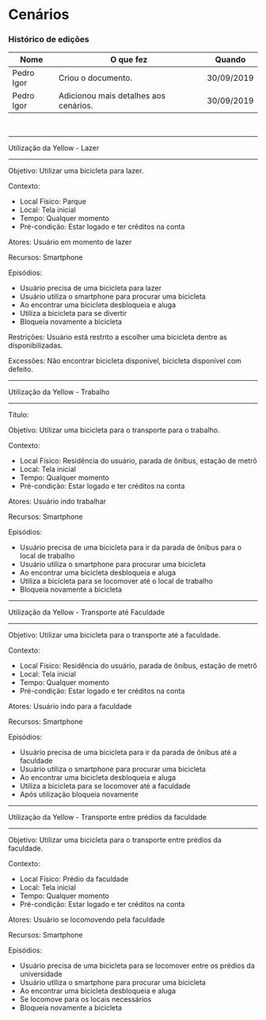 # Cenários

### Histórico de edições
| Nome|O que fez|Quando|
|-----|---------|------|
| Pedro Igor | Criou o documento. | 30/09/2019 |
| Pedro Igor | Adicionou mais detalhes aos cenários. | 30/09/2019 |

<br>

****
Utilização da Yellow - Lazer
****

Objetivo: Utilizar uma bicicleta para lazer.

Contexto:<br>
- Local Físico: Parque
- Local: Tela inicial
- Tempo: Qualquer momento
- Pré-condição: Estar logado e ter créditos na conta

Atores: Usuário em momento de lazer

Recursos: Smartphone

Episódios: <br>
- Usuário precisa de uma bicicleta para lazer<br>
- Usuário utiliza o smartphone para procurar uma bicicleta<br>
- Ao encontrar uma bicicleta desbloqueia e aluga<br>
- Utiliza a bicicleta para se divertir<br>
- Bloqueia novamente a bicicleta<br>

Restrições: Usuário está restrito a escolher uma bicicleta dentre as disponibilizadas.<br>

Excessões: Não encontrar bicicleta disponível, bicicleta disponível com defeito.<br>

****
Utilização da Yellow - Trabalho
****
Título: 

Objetivo: Utilizar uma bicicleta para o transporte para o trabalho.

Contexto:<br>
- Local Físico: Residência do usuário, parada de ônibus, estação de metrô
- Local: Tela inicial
- Tempo: Qualquer momento
- Pré-condição: Estar logado e ter créditos na conta

Atores: Usuário indo trabalhar

Recursos: Smartphone

Episódios: <br>
- Usuário precisa de uma bicicleta para ir da parada de ônibus para o local de trabalho<br>
- Usuário utiliza o smartphone para procurar uma bicicleta<br>
- Ao encontrar uma bicicleta desbloqueia e aluga<br>
- Utiliza a bicicleta para se locomover até o local de trabalho<br>
- Bloqueia novamente a bicicleta<br>

****
Utilização da Yellow - Transporte até Faculdade
****

Objetivo: Utilizar uma bicicleta para o transporte até a faculdade.

Contexto:<br>
- Local Físico: Residência do usuário, parada de ônibus, estação de metrô
- Local: Tela inicial
- Tempo: Qualquer momento
- Pré-condição: Estar logado e ter créditos na conta

Atores: Usuário indo para a faculdade

Recursos: Smartphone

Episódios: <br>
- Usuário precisa de uma bicicleta para ir da parada de ônibus até a faculdade<br>
- Usuário utiliza o smartphone para procurar uma bicicleta<br>
- Ao encontrar uma bicicleta desbloqueia e aluga<br>
- Utiliza a bicicleta para se locomover até a faculdade<br>
- Após utilização bloqueia novamente<br>


****
Utilização da Yellow - Transporte entre prédios da faculdade
****

Objetivo: Utilizar uma bicicleta para o transporte entre prédios da faculdade.

Contexto:<br>
- Local Físico: Prédio da faculdade<br>
- Local: Tela inicial<br>
- Tempo: Qualquer momento<br>
- Pré-condição: Estar logado e ter créditos na conta<br>

Atores: Usuário se locomovendo pela faculdade

Recursos: Smartphone

Episódios: <br>
- Usuário precisa de uma bicicleta para se locomover entre os prédios da universidade<br>
- Usuário utiliza o smartphone para procurar uma bicicleta<br>
- Ao encontrar uma bicicleta desbloqueia e aluga<br>
- Se locomove para os locais necessários<br>
- Bloqueia novamente a bicicleta<br>